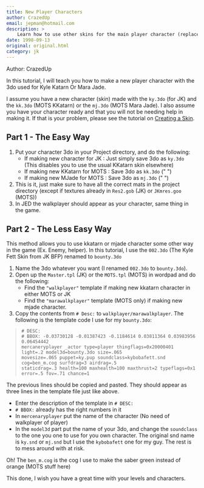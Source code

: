 ```yaml
---
title: New Player Characters
author: CrazedUp
email: jepman@hotmail.com
description: >
    Learn how to use other skins for the main player character (replaces Kyle Katarn or Mara Jade).
date: 1998-09-13
original: original.html
category: jk
---
```


Author: CrazedUp  
  

In this tutorial, I will teach you how to make a new player character
with the 3do used for Kyle Katarn Or Mara Jade.

I assume you have a new character (skin) made with the `ky.3do` (for JK)
and the `kk.3do` (MOTS KKatarn) or the `mj.3do` (MOTS Mara Jade). I also
assume you have your character ready and that you will not be needing
help in making it. If that is your problem, please see the tutorial on
[Creating a Skin](/tutorials/skins/).

## Part 1 - The Easy Way

1.  Put your character 3do in your Project directory, and do the
    following:
      - If making new character for JK : Just simply save 3do as `ky.3do`
        (This disables you to use the usual KKatarn skin elsewhere)
      - If making new KKatarn for MOTS : Save 3do as `kk.3do` (" ")
      - If making new MJade for MOTS : Save 3do as `mj.3do` (" ")
2.  This is it, just make sure to have all the correct mats in the
    project directory (except if textures already in `Res2.gob` (JK) or
    `JKmres.goo` (MOTS))
3.  In JED the walkplayer should appear as your character, same thing in
    the game.

## Part 2 - The Less Easy Way

This method allows you to use kkatarn or mjade character some other way
in the game (Ex. Enemy, helper). In this tutorial, I use the `002.3do`
(The Kyle Fett Skin from JK BFP) renamed to `bounty.3do`

1.  Name the 3do whatever you want (I renamed `002.3do` to `bounty.3do`).
2.  Open up the `Master.tpl` (JK) or the `MOTS.tpl` (MOTS) in wordpad and do
    the following:
      - Find the `"walkplayer"` template if making new kkatarn character
        in either MOTS or JK
      - Find the `"marawalkplayer"` template (MOTS only) if making new
        mjade character.
3.  Copy the contents from `# Desc:` to `walkplayer/marawalkplayer`. The
    following is the template code I use for my `bounty.3do`:

>     # DESC:
>     # BBOX: -0.03730128 -0.01387423 -0.1184614 0.03811364 0.03983956 0.06454442
>     mercaneryplayer _actor type=player thingflags=0x20000401 light=.2 model3d=bounty.3do size=.065
>     movesize=.065 puppet=ky.pup soundclass=kybobafett.snd cog=ben_m.cog surfdrag=3 airdrag=.5
>     staticdrag=.3 health=100 maxhealth=100 maxthrust=2 typeflags=0x1 error=.5 fov=.71 chance=1

The previous lines should be copied and pasted. They should appear as
three lines in the template file just like above.

  - Enter the description of the template in `# DESC:`  
  - `# BBOX:` already has the right numbers in it
  - In `mercenaryplayer` put the name of the character (No need of
    walkplayer of player)
  - In the `model3d` part put the name of your 3do, and change the
    `soundclass` to the one you one to use for you own character. The
    original snd name is `ky.snd` or `mj.snd` but I use the `kybobafett` one
    for my guy. The rest is to mess around with at risk.

Oh\! The `ben_m.cog` is the cog I use to make the saber green instead of
orange (MOTS stuff here)

This done, I wish you have a great time with your levels and characters.

